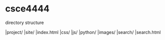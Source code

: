 # csce4444


directory structure

|project/
	|site/
		|index.html
		|css/
		|js/
		|python/
		|images/
		|search/
			|search.html